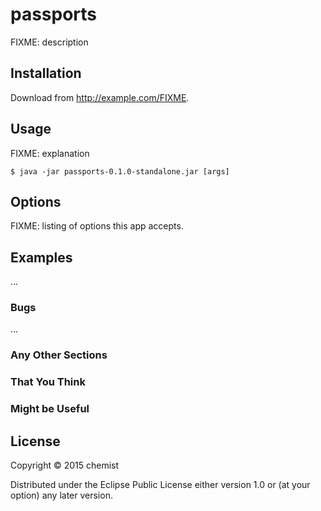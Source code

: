 # passports

FIXME: description

## Installation

Download from http://example.com/FIXME.

## Usage

FIXME: explanation

    $ java -jar passports-0.1.0-standalone.jar [args]

## Options

FIXME: listing of options this app accepts.

## Examples

...

### Bugs

...

### Any Other Sections
### That You Think
### Might be Useful

## License

Copyright © 2015 chemist

Distributed under the Eclipse Public License either version 1.0 or (at
your option) any later version.
